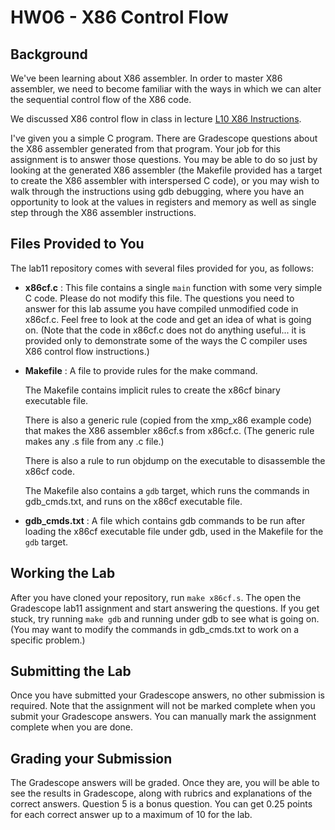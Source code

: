 # HW06 - X86 Control Flow

## Background

We've been learning about X86 assembler. In order to master X86 assembler, we need to become familiar with the ways in which we can alter the sequential control flow of the X86 code.

We discussed X86 control flow in class in lecture [L10 X86 Instructions](https://www.cs.binghamton.edu/~tbartens/CS220_Spring_2024/Lectures/L11_x86_flow_control.pdf).

I've given you a simple C program. There are Gradescope questions about the X86 assembler generated from that program. Your job for this assignment is to answer those questions. You may be able to do so just by looking at the generated X86 assembler (the Makefile provided has a target to create the X86 assembler with interspersed C code), or you may wish to walk through the instructions using gdb debugging, where you have an opportunity to look at the values in registers and memory as well as single step through the X86 assembler instructions.

## Files Provided to You

The lab11 repository comes with several files provided for you, as follows:

- **x86cf.c** : This file contains a single `main` function with some very simple C code. Please do not modify this file. The questions you need to answer for this lab assume you have compiled unmodified code in x86cf.c. Feel free to look at the code and get an idea of what is going on. (Note that the code in x86cf.c does not do anything useful... it is provided only to demonstrate some of the ways the C compiler uses X86 control flow instructions.)

- **Makefile** : A file to provide rules for the make command.

  The Makefile contains implicit rules to create the x86cf binary executable file.
  
  There is also a generic rule (copied from the xmp_x86 example code) that makes the X86 assembler x86cf.s from x86cf.c. (The generic rule makes any .s file from any .c file.)

  There is also a rule to run objdump on the executable to disassemble the x86cf code.

  The Makefile also contains a `gdb` target, which runs the commands in gdb_cmds.txt, and runs on the x86cf executable file.

- **gdb_cmds.txt** : A file which contains gdb commands to be run after loading the x86cf executable file under gdb, used in the Makefile for the `gdb` target.

## Working the Lab

After you have cloned your repository, run `make x86cf.s`. The open the Gradescope lab11 assignment and start answering the questions. If you get stuck, try running `make gdb` and running under gdb to see what is going on. (You may want to modify the commands in gdb_cmds.txt to work on a specific problem.)

## Submitting the Lab

Once you have submitted your Gradescope answers, no other submission is required. Note that the assignment will not be marked complete when you submit your Gradescope answers. You can manually mark the assignment complete when you are done.

## Grading your Submission

The Gradescope answers will be graded. Once they are, you will be able to see the results in Gradescope, along with rubrics and explanations of the correct answers. Question 5 is a bonus question. You can get 0.25 points for each correct answer up to a maximum of 10 for the lab.
